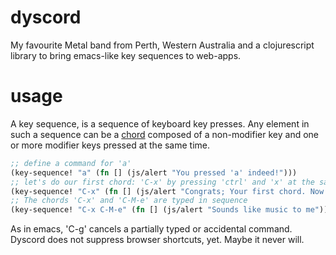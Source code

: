 dyscord
=======

My favourite Metal band from Perth, Western Australia and a clojurescript library to bring emacs-like key sequences to web-apps.

usage
=====

A key sequence, is a sequence of keyboard key presses. Any element in such a sequence can be a [chord](http://www.emacswiki.org/emacs/Chord) composed of a non-modifier key and one or more modifier keys pressed at the same time.

```clj
;; define a command for 'a'
(key-sequence! "a" (fn [] (js/alert "You pressed 'a' indeed!")))
;; let's do our first chord: 'C-x' by pressing 'ctrl' and 'x' at the same time.
(key-sequence! "C-x" (fn [] (js/alert "Congrats; Your first chord. Now let's get musical!")))
;; The chords 'C-x' and 'C-M-e' are typed in sequence
(key-sequence! "C-x C-M-e" (fn [] (js/alert "Sounds like music to me")))
```
As in emacs, 'C-g' cancels a partially typed or accidental command. Dyscord does not suppress browser shortcuts, yet. Maybe it never will. 
 





